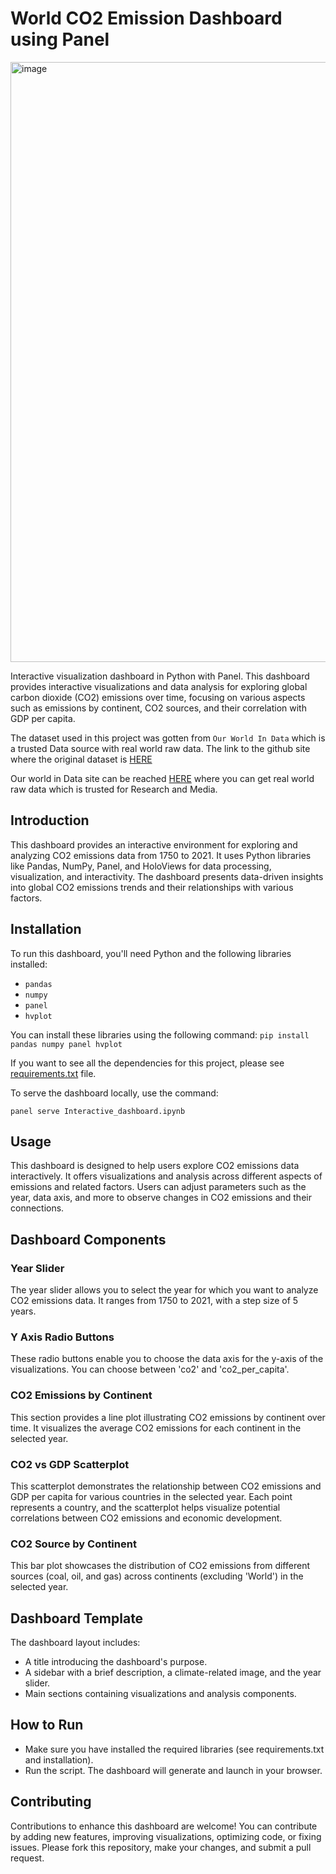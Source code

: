 # World CO2 Emission Dashboard using Panel

<img width="960" alt="image" src="https://user-images.githubusercontent.com/69481921/227059754-a5ede781-2648-4e71-ab6d-cdfd3455eee6.png">

Interactive visualization dashboard in Python with Panel. This dashboard provides interactive visualizations and data analysis for exploring global carbon dioxide (CO2) emissions over time, focusing on various aspects such as emissions by continent, CO2 sources, and their correlation with GDP per capita.

The dataset used in this project was gotten from `Our World In Data` which is a trusted Data source with real world raw data. The link to the github site where the original dataset is [HERE](https://github.com/owid/co2-data/blob/master/owid-co2-data.csv)

Our world in Data site can be reached [HERE](https://ourworldindata.org/) where you can get real world raw data which is trusted for Research and Media. 

## Introduction
This dashboard provides an interactive environment for exploring and analyzing CO2 emissions data from 1750 to 2021. It uses Python libraries like Pandas, NumPy, Panel, and HoloViews for data processing, visualization, and interactivity. The dashboard presents data-driven insights into global CO2 emissions trends and their relationships with various factors.

## Installation
To run this dashboard, you'll need Python and the following libraries installed:

- `pandas`
- `numpy`
- `panel`
- `hvplot`

You can install these libraries using the following command:
``` pip install pandas numpy panel hvplot ```


If you want to see all the dependencies for this project, please see [requirements.txt](https://github.com/The-alpha-male/Carbon-Visualization-using-Panel/blob/main/requirements.txt) file.

To serve the dashboard locally, use the command:

``` panel serve Interactive_dashboard.ipynb ```

## Usage
This dashboard is designed to help users explore CO2 emissions data interactively. It offers visualizations and analysis across different aspects of emissions and related factors. Users can adjust parameters such as the year, data axis, and more to observe changes in CO2 emissions and their connections.

## Dashboard Components
### Year Slider
The year slider allows you to select the year for which you want to analyze CO2 emissions data. It ranges from 1750 to 2021, with a step size of 5 years.

### Y Axis Radio Buttons
These radio buttons enable you to choose the data axis for the y-axis of the visualizations. You can choose between 'co2' and 'co2_per_capita'.

### CO2 Emissions by Continent
This section provides a line plot illustrating CO2 emissions by continent over time. It visualizes the average CO2 emissions for each continent in the selected year.

### CO2 vs GDP Scatterplot
This scatterplot demonstrates the relationship between CO2 emissions and GDP per capita for various countries in the selected year. Each point represents a country, and the scatterplot helps visualize potential correlations between CO2 emissions and economic development.

### CO2 Source by Continent
This bar plot showcases the distribution of CO2 emissions from different sources (coal, oil, and gas) across continents (excluding 'World') in the selected year.

## Dashboard Template
The dashboard layout includes:
- A title introducing the dashboard's purpose.
- A sidebar with a brief description, a climate-related image, and the year slider.
- Main sections containing visualizations and analysis components.

## How to Run
- Make sure you have installed the required libraries (see requirements.txt and installation).
- Run the script. The dashboard will generate and launch in your browser.

## Contributing
Contributions to enhance this dashboard are welcome! You can contribute by adding new features, improving visualizations, optimizing code, or fixing issues. Please fork this repository, make your changes, and submit a pull request.
